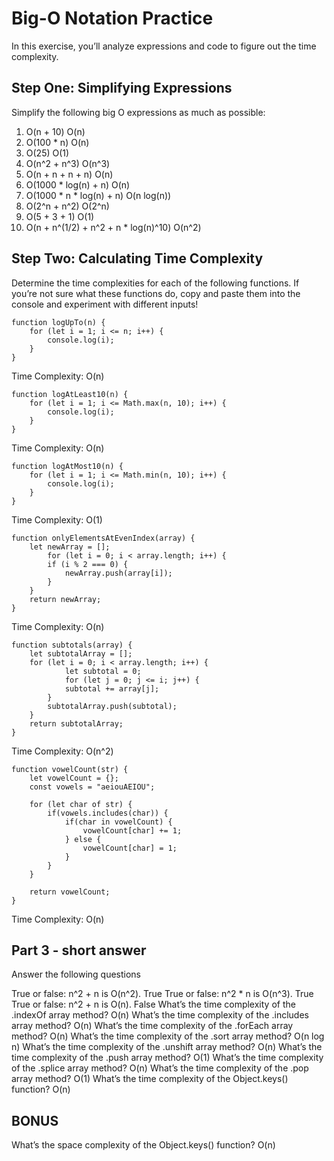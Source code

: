 # Big-O Notation Practice

In this exercise, you’ll analyze expressions and code to figure out the time complexity.

## Step One: Simplifying Expressions

Simplify the following big O expressions as much as possible:

1. O(n + 10)
   O(n)
2. O(100 \* n)
   O(n)
3. O(25)
   O(1)
4. O(n^2 + n^3)
   O(n^3)
5. O(n + n + n + n)
   O(n)
6. O(1000 \* log(n) + n)
   O(n)
7. O(1000 \* n \* log(n) + n)
   O(n log(n))
8. O(2^n + n^2)
   O(2^n)
9. O(5 + 3 + 1)
   O(1)
10. O(n + n^(1/2) + n^2 + n \* log(n)^10)
    O(n^2)

## Step Two: Calculating Time Complexity

Determine the time complexities for each of the following functions. If you’re not sure what these functions do, copy and paste them into the console and experiment with different inputs!

```
function logUpTo(n) {
    for (let i = 1; i <= n; i++) {
        console.log(i);
    }
}
```

Time Complexity: O(n)

```
function logAtLeast10(n) {
    for (let i = 1; i <= Math.max(n, 10); i++) {
        console.log(i);
    }
}
```

Time Complexity: O(n)

```
function logAtMost10(n) {
    for (let i = 1; i <= Math.min(n, 10); i++) {
        console.log(i);
    }
}
```

Time Complexity: O(1)

```
function onlyElementsAtEvenIndex(array) {
    let newArray = [];
        for (let i = 0; i < array.length; i++) {
        if (i % 2 === 0) {
            newArray.push(array[i]);
        }
    }
    return newArray;
}
```

Time Complexity: O(n)

```
function subtotals(array) {
    let subtotalArray = [];
    for (let i = 0; i < array.length; i++) {
            let subtotal = 0;
            for (let j = 0; j <= i; j++) {
            subtotal += array[j];
        }
        subtotalArray.push(subtotal);
    }
    return subtotalArray;
}
```

Time Complexity: O(n^2)

```
function vowelCount(str) {
    let vowelCount = {};
    const vowels = "aeiouAEIOU";

    for (let char of str) {
        if(vowels.includes(char)) {
            if(char in vowelCount) {
                vowelCount[char] += 1;
            } else {
                vowelCount[char] = 1;
            }
        }
    }

    return vowelCount;
}
```

Time Complexity: O(n)

## Part 3 - short answer

Answer the following questions

True or false: n^2 + n is O(n^2).
True
True or false: n^2 \* n is O(n^3).
True
True or false: n^2 + n is O(n).
False
What’s the time complexity of the .indexOf array method?
O(n)
What’s the time complexity of the .includes array method?
O(n)
What’s the time complexity of the .forEach array method?
O(n)
What’s the time complexity of the .sort array method?
O(n log n)
What’s the time complexity of the .unshift array method?
O(n)
What’s the time complexity of the .push array method?
O(1)
What’s the time complexity of the .splice array method?
O(n)
What’s the time complexity of the .pop array method?
O(1)
What’s the time complexity of the Object.keys() function?
O(n)

## BONUS

What’s the space complexity of the Object.keys() function?
O(n)
